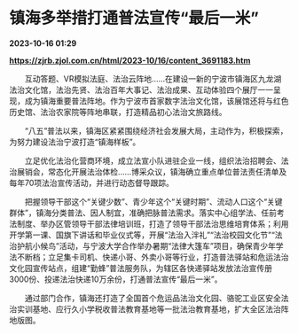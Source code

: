 # 镇海多举措打通普法宣传“最后一米”

**2023-10-16 01:29**

**https://zjrb.zjol.com.cn/html/2023-10/16/content_3691183.htm**

　　互动答题、VR模拟法庭、法治云阵地……在建设一新的宁波市镇海区九龙湖法治文化馆，法治先贤、法治百年大事记、法治成果、互动体验四个展厅一一呈现，成为镇海重要普法阵地。作为宁波市首家数字法治文化馆，该展馆还将与红色历史馆、法治农家院等阵地串联，打造精品初心法治文旅路线。

　　“八五”普法以来，镇海区紧紧围绕经济社会发展大局，主动作为，积极探索，为努力建设法治宁波打造“镇海样板”。

　　立足优化法治化营商环境，成立法宣小队进驻企业一线，组织法治招聘会、法治展销会，常态化开展法治体检……博采众议，镇海确立重点单位普法责任清单及每年70项法治宣传活动，并进行动态督导跟踪。

　　把握领导干部这个“关键少数”、青少年这个“关键时期”、流动人口这个“关键群体”，镇海分类普法、因人制宜，准确把脉普法需求。落实中心组学法、任前考法制度、举办区管领导干部法律培训班，打造了领导干部法治思维培育体系；利用开学第一课、国旗下讲话和毕业仪式等，开展“法治入泮礼”“法治校园文化节”“法治护航小候鸟”活动，与宁波大学合作举办暑期“法律大篷车”项目，确保青少年学法不断档；立足集卡司机、快递小哥、外卖小哥等行业，打造普法驿站和危运法治文化园宣传站点，组建“勤蜂”普法服务队，为辖区各快递驿站发放法治宣传册3000份、投递法治快递10万余份，打通普法宣传“最后一米”。

　　通过部门合作，镇海还打造了全国首个危运品法治文化园、骆驼工业区安全法治实训基地、应行久小学税收普法教育基地等一批法治教育基地，扩大全区法治阵地版图。
